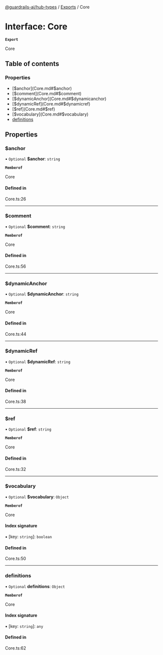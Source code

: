 [@guardrails-ai/hub-types](../README.md) / [Exports](../modules.md) / Core

# Interface: Core

**`Export`**

Core

## Table of contents

### Properties

- [$anchor](Core.md#$anchor)
- [$comment](Core.md#$comment)
- [$dynamicAnchor](Core.md#$dynamicanchor)
- [$dynamicRef](Core.md#$dynamicref)
- [$ref](Core.md#$ref)
- [$vocabulary](Core.md#$vocabulary)
- [definitions](Core.md#definitions)

## Properties

### $anchor

• `Optional` **$anchor**: `string`

**`Memberof`**

Core

#### Defined in

Core.ts:26

___

### $comment

• `Optional` **$comment**: `string`

**`Memberof`**

Core

#### Defined in

Core.ts:56

___

### $dynamicAnchor

• `Optional` **$dynamicAnchor**: `string`

**`Memberof`**

Core

#### Defined in

Core.ts:44

___

### $dynamicRef

• `Optional` **$dynamicRef**: `string`

**`Memberof`**

Core

#### Defined in

Core.ts:38

___

### $ref

• `Optional` **$ref**: `string`

**`Memberof`**

Core

#### Defined in

Core.ts:32

___

### $vocabulary

• `Optional` **$vocabulary**: `Object`

**`Memberof`**

Core

#### Index signature

▪ [key: `string`]: `boolean`

#### Defined in

Core.ts:50

___

### definitions

• `Optional` **definitions**: `Object`

**`Memberof`**

Core

#### Index signature

▪ [key: `string`]: `any`

#### Defined in

Core.ts:62
